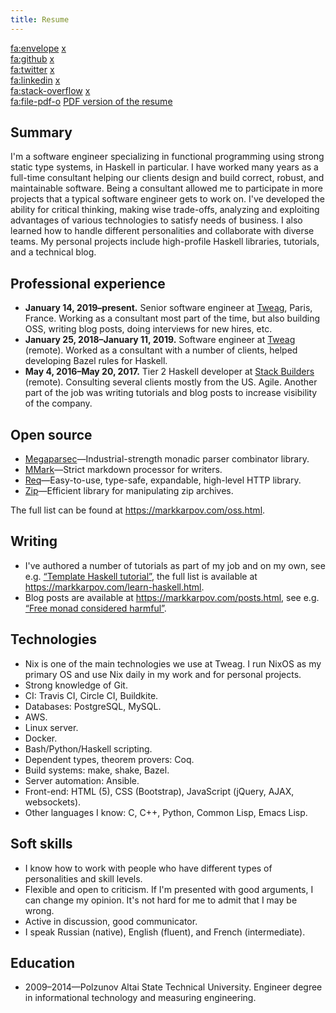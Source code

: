 ```yaml
---
title: Resume
---
```


<fa:envelope> [x](social:email) \
<fa:github> [x](social:github) \
<fa:twitter> [x](social:twitter) \
<fa:linkedin> [x](social:linkedin) \
<fa:stack-overflow> [x](social:stackoverflow) \
<fa:file-pdf-o> [PDF version of the resume](/resume.pdf)

## Summary

I'm a software engineer specializing in functional programming using strong
static type systems, in Haskell in particular. I have worked many years as a
full-time consultant helping our clients design and build correct, robust,
and maintainable software. Being a consultant allowed me to participate in
more projects that a typical software engineer gets to work on. I've
developed the ability for critical thinking, making wise trade-offs,
analyzing and exploiting advantages of various technologies to satisfy needs
of business. I also learned how to handle different personalities and
collaborate with diverse teams. My personal projects include high-profile
Haskell libraries, tutorials, and a technical blog.

## Professional experience

* **January 14, 2019–present.** Senior software engineer at
  [Tweag](https://tweag.io), Paris, France. Working as a consultant most
  part of the time, but also building OSS, writing blog posts, doing
  interviews for new hires, etc.
* **January 25, 2018–January 11, 2019.** Software engineer at
  [Tweag](https://tweag.io) (remote). Worked as a consultant with a number
  of clients, helped developing Bazel rules for Haskell.
* **May 4, 2016–May 20, 2017.** Tier 2 Haskell developer at [Stack
  Builders](https://www.stackbuilders.com/) (remote). Consulting several
  clients mostly from the US. Agile. Another part of the job was writing
  tutorials and blog posts to increase visibility of the company.

## Open source

* [Megaparsec](https://github.com/mrkkrp/megaparsec)—Industrial-strength
  monadic parser combinator library.
* [MMark](https://github.com/mmark-md/mmark)—Strict markdown processor for
  writers.
* [Req](https://github.com/mrkkrp/req)—Easy-to-use, type-safe, expandable,
  high-level HTTP library.
* [Zip](https://github.com/mrkkrp/zip)—Efficient library for manipulating
  zip archives.

The full list can be found at <https://markkarpov.com/oss.html>.

## Writing

* I've authored a number of tutorials as part of my job and on my own, see
  e.g. [“Template Haskell
  tutorial”](https://markkarpov.com/tutorial/th.html), the full list is
  available at <https://markkarpov.com/learn-haskell.html>.
* Blog posts are available at <https://markkarpov.com/posts.html>, see e.g.
  [“Free monad considered
  harmful”](https://markkarpov.com/post/free-monad-considered-harmful.html).

## Technologies

* Nix is one of the main technologies we use at Tweag. I run NixOS as my
  primary OS and use Nix daily in my work and for personal projects.
* Strong knowledge of Git.
* CI: Travis CI, Circle CI, Buildkite.
* Databases: PostgreSQL, MySQL.
* AWS.
* Linux server.
* Docker.
* Bash/Python/Haskell scripting.
* Dependent types, theorem provers: Coq.
* Build systems: make, shake, Bazel.
* Server automation: Ansible.
* Front-end: HTML (5), CSS (Bootstrap), JavaScript (jQuery, AJAX,
  websockets).
* Other languages I know: C, C++, Python, Common Lisp, Emacs Lisp.

## Soft skills

* I know how to work with people who have different types of personalities
  and skill levels.
* Flexible and open to criticism. If I'm presented with good arguments, I
  can change my opinion. It's not hard for me to admit that I may be wrong.
* Active in discussion, good communicator.
* I speak Russian (native), English (fluent), and French (intermediate).

## Education

* 2009–2014—Polzunov Altai State Technical University. Engineer degree in
  informational technology and measuring engineering.
